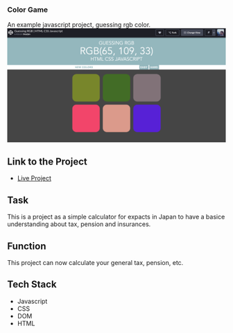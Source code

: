 ### Color Game
An example javascript project, guessing rgb color.
![Project Image](doc/colorGame.png)

## Link to the Project
* [Live Project](https://codepen.io/theyij/pen/OJJVgzm) 

## Task
This is a project as a simple calculator for expacts in Japan to have a basice understanding about tax, pension and insurances.

## Function
This project can now calculate your general tax, pension, etc.

## Tech Stack
* Javascript
* CSS
* DOM
* HTML
